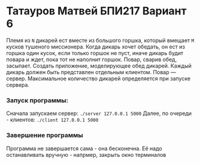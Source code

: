# Татауров Матвей БПИ217 Вариант 6

Племя из `N` дикарей ест вместе из большого горшка, который вмещает `M` кусков тушеного миссионера.
Когда дикарь хочет обедать, он ест из горшка один кусок, если
только горшок не пуст, иначе дикарь будит повара и ждет, пока
тот не наполнит горшок. Повар, сварив обед, засыпает. Создать
приложение, моделирующее обед дикарей. Каждый дикарь
должен быть представлен отдельным клиентом. Повар — сервер. Максимальное количество дикарей определяется при запуске
сервера.

### Запуск программы:
Сначала запускаем сервер:
`./server 127.0.0.1 5000`
Далее, по очереди - клиентов:
`./client 127.0.0.1 5000`

### Завершение программы

Программа не завершается сама - она бесконечна. Её надо останавливать вручную - напрмер, закрыть окно терминалов
